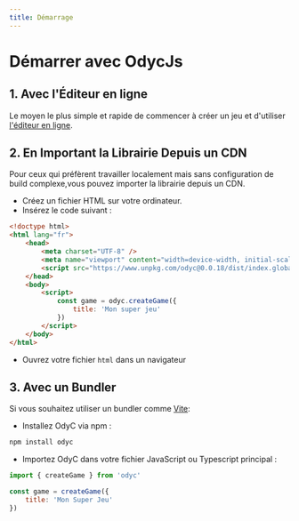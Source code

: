 ```yaml
---
title: Démarrage
---
```


# Démarrer avec OdycJs

## 1. Avec l'Éditeur en ligne

Le moyen le plus simple et rapide de commencer à créer un jeu et d'utiliser [l'éditeur en ligne](/fr/playground).

## 2. En Important la Librairie Depuis un CDN

Pour ceux qui préfèrent travailler localement mais sans configuration de build complexe,vous pouvez importer la librairie depuis un CDN.

- Créez un fichier HTML sur votre ordinateur.
- Insérez le code suivant :

```html
<!doctype html>
<html lang="fr">
	<head>
		<meta charset="UTF-8" />
		<meta name="viewport" content="width=device-width, initial-scale=1.0" />
		<script src="https://www.unpkg.com/odyc@0.0.18/dist/index.global.js"></script>
	</head>
	<body>
		<script>
			const game = odyc.createGame({
				title: 'Mon super jeu'
			})
		</script>
	</body>
</html>
```

- Ouvrez votre fichier `html` dans un navigateur

## 3. Avec un Bundler

Si vous souhaitez utiliser un bundler comme [Vite](https://vitejs.dev/):

- Installez OdyC via npm :

```bash
npm install odyc
```

- Importez OdyC dans votre fichier JavaScript ou Typescript principal :

```javascript
import { createGame } from 'odyc'

const game = createGame({
	title: 'Mon Super Jeu'
})
```
